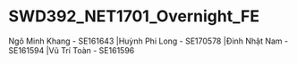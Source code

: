 # SWD392_NET1701_Overnight_FE
Ngô Minh Khang - SE161643
|Huỳnh Phi Long - SE170578
|Đinh Nhật Nam - SE161594
|Vũ Trí Toàn - SE161596
